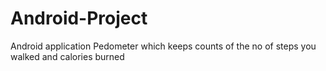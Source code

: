 # Android-Project
Android application 
Pedometer which keeps counts of the no of steps you walked
and calories burned
